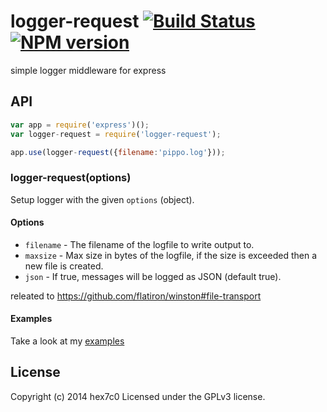 logger-request [![Build Status](https://travis-ci.org/hex7c0/logger-request.svg?branch=master)](https://travis-ci.org/hex7c0/logger-request) [![NPM version](https://badge.fury.io/js/logger-request.svg)](http://badge.fury.io/js/logger-request)
==============

simple logger middleware for express

## API

```js
var app = require('express')();
var logger-request = require('logger-request');

app.use(logger-request({filename:'pippo.log'}));
```

### logger-request(options)

Setup logger with the given `options` (object).

#### Options

  - `filename` - The filename of the logfile to write output to.
  - `maxsize` - Max size in bytes of the logfile, if the size is exceeded then a new file is created.
  - `json` - If true, messages will be logged as JSON (default true).

releated to https://github.com/flatiron/winston#file-transport

#### Examples

Take a look at my [examples](https://github.com/hex7c0/logger-request/tree/master/examples)


## License
Copyright (c) 2014 hex7c0
Licensed under the GPLv3 license.
